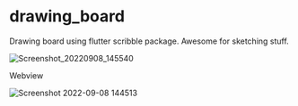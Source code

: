 # drawing_board

Drawing board using flutter scribble package. Awesome for sketching stuff.


![Screenshot_20220908_145540](https://user-images.githubusercontent.com/53033498/189093234-ea6cd289-9877-4316-8893-ceaded7d8b76.png)


Webview 

![Screenshot 2022-09-08 144513](https://user-images.githubusercontent.com/53033498/189091171-3a135795-360e-4e68-8fde-ba470868a289.png)


